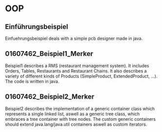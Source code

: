 # OOP
## Einführungsbeispiel
Einfuehrungsbeispiel deals with a simple pcb designer made in java.
## 01607462_Beispiel1_Merker
Beispiel1 describes a RMS (restaurant management system). It includes
Orders, Tables, Restaurants and Restaurant Chains. It also describes
a variety of different kinds of Products (SimpleProduct, ExtendedProduct, ...).
The code is written in java.
## 01607462_Beispiel2_Merker
Beispiel2 describes the implementation of a generic container class which represents a single linked
list, aswell as a generic tree class, which embraces a tree container with tree nodes. The custom
generic containers should extend java.lang/java.util containers aswell as custom iterators.